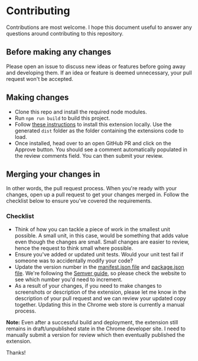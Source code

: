 # Contributing

Contributions are most welcome. I hope this document useful to answer any questions around contributing to this repository.

## Before making any changes

Please open an issue to discuss new ideas or features before going away and developing them. If an idea or feature is deemed unnecessary, your pull request won't be accepted.

## Making changes

- Clone this repo and install the required node modules.
- Run `npm run build` to build this project.
- Follow [these instructions](https://superuser.com/a/247654) to install this extension locally. Use the generated `dist` folder as the folder containing the extensions code to load.
- Once installed, head over to an open GitHub PR and click on the Approve button. You should see a comment automatically populated in the review comments field. You can then submit your review.

## Merging your changes in

In other words, the pull request process. When you're ready with your changes, open up a pull request to get your changes merged in. Follow the checklist below to ensure you've covered the requirements.

### Checklist

- Think of how you can tackle a piece of work in the smallest unit possible. A small unit, in this case, would be something that adds value even though the changes are small. Small changes are easier to review, hence the request to think small where possible.
- Ensure you've added or updated unit tests. Would your unit test fail if someone was to accidentally modify your code?
- Update the version number in the [manifest.json file](https://github.com/ClydeDz/github-lgtm-chrome-extension/blob/main/src/manifest.json#L5) and [package.json file](https://github.com/ClydeDz/github-lgtm-chrome-extension/blob/main/package.json#L3). We're following the [Semver guide](https://semver.org/), so please check the website to see which number you'd need to increment.
- As a result of your changes, if you need to make changes to screenshots or description of the extension, please let me know in the description of your pull request and we can review your updated copy together. Updating this in the Chrome web store is currently a manual process.

**Note:** Even after a successful build and deployment, the extension still remains in draft/unpublished state in the Chrome developer site. I need to manually submit a version for review which then eventually published the extension.

Thanks!
